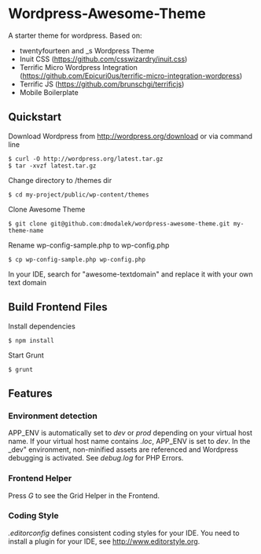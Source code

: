 Wordpress-Awesome-Theme
=======================

A starter theme for wordpress. Based on:

- twentyfourteen and _s Wordpress Theme
- Inuit CSS (https://github.com/csswizardry/inuit.css)
- Terrific Micro Wordpress Integration (https://github.com/Epicuri0us/terrific-micro-integration-wordpress)
- Terrific JS (https://github.com/brunschgi/terrificjs)
- Mobile Boilerplate


## Quickstart

Download Wordpress from http://wordpress.org/download or via command line
```
$ curl -O http://wordpress.org/latest.tar.gz
$ tar -xvzf latest.tar.gz
```
Change directory to /themes dir
```
$ cd my-project/public/wp-content/themes
```
Clone Awesome Theme
```
$ git clone git@github.com:dmodalek/wordpress-awesome-theme.git my-theme-name
```
Rename wp-config-sample.php to wp-config.php
```
$ cp wp-config-sample.php wp-config.php
```
In your IDE, search for "awesome-textdomain" and replace it with your own text domain

## Build Frontend Files

Install dependencies
```
$ npm install
```
Start Grunt
```
$ grunt
```

## Features

### Environment detection
APP_ENV is automatically set to _dev_ or _prod_ depending on your virtual host name. If your virtual host name contains _.loc_, APP_ENV is set to _dev_.
In the _dev" environment, non-minified assets are referenced and Wordpress debugging is activated. See _debug.log_ for PHP Errors.

### Frontend Helper
Press _G_ to see the Grid Helper in the Frontend.

### Coding Style
_.editorconfig_ defines consistent coding styles for your IDE. You need to install a plugin for your IDE, see http://www.editorstyle.org.